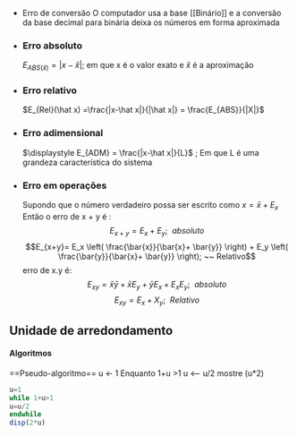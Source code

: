 - Erro de conversão
O computador usa a base [[Binário]] e a conversão da base decimal para binária deixa os números em forma aproximada

- ### Erro absoluto
	$E_{ABS(\hat x)} = |x-\hat x|$; em que x é o valor exato e $\hat x$ é a aproximação

- ### Erro relativo
	$E_{Rel}(\hat x) =\frac{|x-\hat x|}{|\hat x|} = \frac{E_{ABS}}{|X|}$

- ### Erro adimensional
	$\displaystyle E_{ADM} = \frac{|x-\hat x|}{L}$ ; Em que L é uma grandeza característica do sistema

- ### Erro em operações
	Supondo que o número verdadeiro possa ser escrito como $\displaystyle x = \bar{x} + E_x$
	Então o erro de x + y é :
	$$E_{x+y} = E_x + E_y;~~absoluto$$
	$$E_{x+y}= E_x \left( \frac{\bar{x}}{\bar{x}+ \bar{y}} \right) + E_y \left( \frac{\bar{y}}{\bar{x}+ \bar{y}} \right); ~~ Relativo$$
	erro de x.y é:
	$$\displaystyle E_{xy} = \bar{x} \bar{y}+\bar{x} E_y + \bar{y} E_x + E_xE_y; ~~absoluto$$
	$$E_{xy} = E_x + X_y;~~Relativo$$

## Unidade de arredondamento
#### Algoritmos
==Pseudo-algoritmo==
	u <- 1
	Enquanto 1+u >1
		u <-- u/2
	mostre (u*2)
	
```octave
u=1
while 1+u>1
u=u/2
endwhile
disp(2*u)
```
